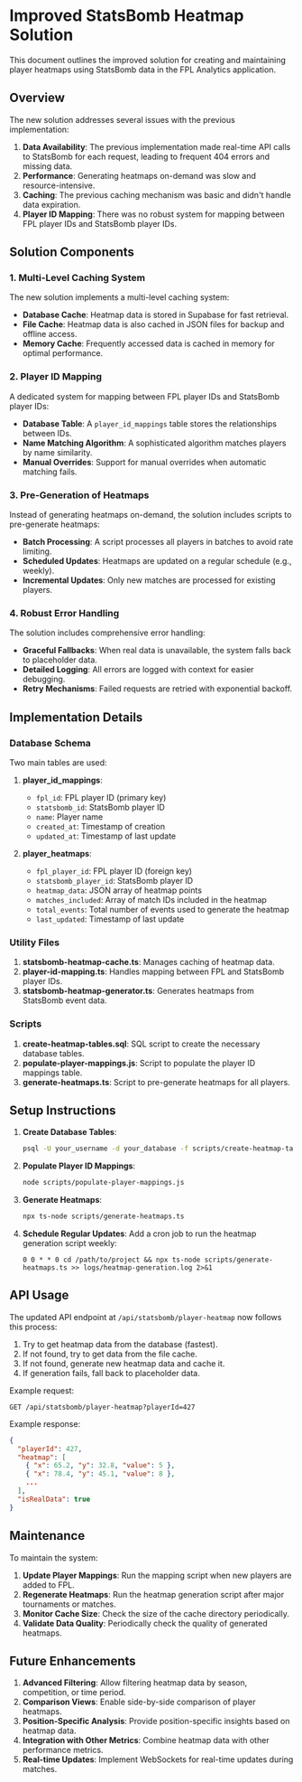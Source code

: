 # Improved StatsBomb Heatmap Solution

This document outlines the improved solution for creating and maintaining player heatmaps using StatsBomb data in the FPL Analytics application.

## Overview

The new solution addresses several issues with the previous implementation:

1. **Data Availability**: The previous implementation made real-time API calls to StatsBomb for each request, leading to frequent 404 errors and missing data.
2. **Performance**: Generating heatmaps on-demand was slow and resource-intensive.
3. **Caching**: The previous caching mechanism was basic and didn't handle data expiration.
4. **Player ID Mapping**: There was no robust system for mapping between FPL player IDs and StatsBomb player IDs.

## Solution Components

### 1. Multi-Level Caching System

The new solution implements a multi-level caching system:

- **Database Cache**: Heatmap data is stored in Supabase for fast retrieval.
- **File Cache**: Heatmap data is also cached in JSON files for backup and offline access.
- **Memory Cache**: Frequently accessed data is cached in memory for optimal performance.

### 2. Player ID Mapping

A dedicated system for mapping between FPL player IDs and StatsBomb player IDs:

- **Database Table**: A `player_id_mappings` table stores the relationships between IDs.
- **Name Matching Algorithm**: A sophisticated algorithm matches players by name similarity.
- **Manual Overrides**: Support for manual overrides when automatic matching fails.

### 3. Pre-Generation of Heatmaps

Instead of generating heatmaps on-demand, the solution includes scripts to pre-generate heatmaps:

- **Batch Processing**: A script processes all players in batches to avoid rate limiting.
- **Scheduled Updates**: Heatmaps are updated on a regular schedule (e.g., weekly).
- **Incremental Updates**: Only new matches are processed for existing players.

### 4. Robust Error Handling

The solution includes comprehensive error handling:

- **Graceful Fallbacks**: When real data is unavailable, the system falls back to placeholder data.
- **Detailed Logging**: All errors are logged with context for easier debugging.
- **Retry Mechanisms**: Failed requests are retried with exponential backoff.

## Implementation Details

### Database Schema

Two main tables are used:

1. **player_id_mappings**:
   - `fpl_id`: FPL player ID (primary key)
   - `statsbomb_id`: StatsBomb player ID
   - `name`: Player name
   - `created_at`: Timestamp of creation
   - `updated_at`: Timestamp of last update

2. **player_heatmaps**:
   - `fpl_player_id`: FPL player ID (foreign key)
   - `statsbomb_player_id`: StatsBomb player ID
   - `heatmap_data`: JSON array of heatmap points
   - `matches_included`: Array of match IDs included in the heatmap
   - `total_events`: Total number of events used to generate the heatmap
   - `last_updated`: Timestamp of last update

### Utility Files

1. **statsbomb-heatmap-cache.ts**: Manages caching of heatmap data.
2. **player-id-mapping.ts**: Handles mapping between FPL and StatsBomb player IDs.
3. **statsbomb-heatmap-generator.ts**: Generates heatmaps from StatsBomb event data.

### Scripts

1. **create-heatmap-tables.sql**: SQL script to create the necessary database tables.
2. **populate-player-mappings.js**: Script to populate the player ID mappings table.
3. **generate-heatmaps.ts**: Script to pre-generate heatmaps for all players.

## Setup Instructions

1. **Create Database Tables**:
   ```bash
   psql -U your_username -d your_database -f scripts/create-heatmap-tables.sql
   ```

2. **Populate Player ID Mappings**:
   ```bash
   node scripts/populate-player-mappings.js
   ```

3. **Generate Heatmaps**:
   ```bash
   npx ts-node scripts/generate-heatmaps.ts
   ```

4. **Schedule Regular Updates**:
   Add a cron job to run the heatmap generation script weekly:
   ```
   0 0 * * 0 cd /path/to/project && npx ts-node scripts/generate-heatmaps.ts >> logs/heatmap-generation.log 2>&1
   ```

## API Usage

The updated API endpoint at `/api/statsbomb/player-heatmap` now follows this process:

1. Try to get heatmap data from the database (fastest).
2. If not found, try to get data from the file cache.
3. If not found, generate new heatmap data and cache it.
4. If generation fails, fall back to placeholder data.

Example request:
```
GET /api/statsbomb/player-heatmap?playerId=427
```

Example response:
```json
{
  "playerId": 427,
  "heatmap": [
    { "x": 65.2, "y": 32.8, "value": 5 },
    { "x": 78.4, "y": 45.1, "value": 8 },
    ...
  ],
  "isRealData": true
}
```

## Maintenance

To maintain the system:

1. **Update Player Mappings**: Run the mapping script when new players are added to FPL.
2. **Regenerate Heatmaps**: Run the heatmap generation script after major tournaments or matches.
3. **Monitor Cache Size**: Check the size of the cache directory periodically.
4. **Validate Data Quality**: Periodically check the quality of generated heatmaps.

## Future Enhancements

1. **Advanced Filtering**: Allow filtering heatmap data by season, competition, or time period.
2. **Comparison Views**: Enable side-by-side comparison of player heatmaps.
3. **Position-Specific Analysis**: Provide position-specific insights based on heatmap data.
4. **Integration with Other Metrics**: Combine heatmap data with other performance metrics.
5. **Real-time Updates**: Implement WebSockets for real-time updates during matches. 